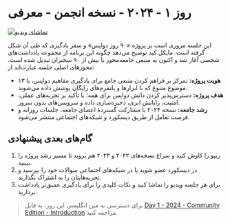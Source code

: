 # روز ۱ - ۲۰۲۴ - نسخه انجمن - معرفی

[![تماشای ویدیو](../thumbnails/day1.png)](https://www.youtube.com/watch?v=W7txKrH06gc)

این جلسه مروری است بر پروژه «۹۰ روز دواپس» و سفر یادگیری که طی آن شکل گرفته است. مایکل کید توضیح می‌دهد چگونه این برنامه از مجموعه یادداشت‌های شخصی آغاز شد و اکنون به منبعی جامعه‌محور با بیش از ۹۰ سخنران تبدیل شده است. محورهای اصلی جلسه عبارت‌اند از:

- **هویت پروژه:** تمرکز بر فراهم کردن منبعی جامع برای یادگیری مفاهیم دواپس، با ۱۳ موضوع متنوع که با ابزارها و پلتفرم‌های رایگان پوشش داده می‌شوند.
- **هدف پروژه:** دسترس‌پذیر کردن دانش دواپس برای همه؛ با تأکید بر تجربه‌های عملی، امنیت، رایانش ابری، ذخیره‌سازی داده و سرویس‌های بدون سرور.
- **رشد جامعه:** نسخه ۲۰۲۴ با مشارکت گستردهٔ اعضای جامعه، جلسات روزانه و فرصت تعامل از طریق دیسکورد و شبکه‌های اجتماعی منتشر می‌شود.

## گام‌های بعدی پیشنهادی

1. ریپو را کاوش کنید و سراغ نسخه‌های ۲۰۲۲ و ۲۰۲۳ هم بروید تا مسیر رشد پروژه را ببینید.
2. در دیسکورد عضو شوید یا در شبکه‌های اجتماعی سوالات خود را بپرسید و تجربه‌هایتان را به اشتراک بگذارید.
3. برای هر جلسه ویدیو را تماشا کنید و نکات کلیدی را برای یادگیری عمیق‌تر یادداشت بردارید.

> برای دسترسی به متن انگلیسی این روز، به فایل [Day 1 - 2024 - Community Edition - Introduction](../day01.md) مراجعه کنید.
